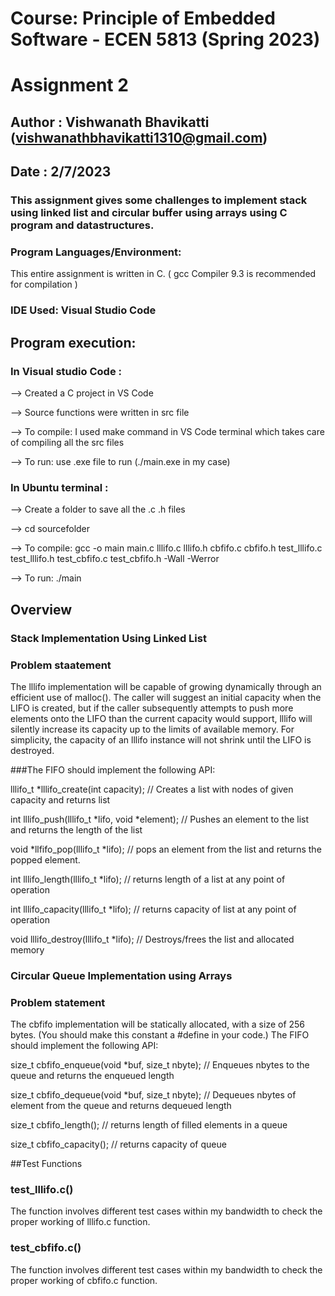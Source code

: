 # Course: Principle of Embedded Software - ECEN 5813 (Spring 2023)
# Assignment 2
## Author : Vishwanath Bhavikatti (vishwanathbhavikatti1310@gmail.com)
## Date : 2/7/2023

### This assignment gives some challenges to implement stack using linked list and circular buffer using arrays using C program and datastructures.

### Program Languages/Environment:
This entire assignment is written in C. ( gcc Compiler 9.3 is recommended for compilation )

### IDE Used: Visual Studio Code

## Program execution:
### In Visual studio Code : 
--> Created a C project in VS Code 

--> Source functions were written in src file

--> To compile: I used make command in VS Code terminal which takes care of compiling all the src files

--> To run: use .exe file to run (./main.exe in my case)

### In Ubuntu terminal :
--> Create a folder to save all the .c .h files

--> cd sourcefolder
  
--> To compile: gcc -o main main.c lllifo.c lllifo.h cbfifo.c cbfifo.h test_lllifo.c test_lllifo.h test_cbfifo.c test_cbfifo.h -Wall -Werror
  
--> To run: ./main
  
## Overview

### Stack Implementation Using Linked List 
### Problem staatement
  The lllifo implementation will be capable of growing dynamically through an efficient use of malloc().
  The caller will suggest an initial capacity when the LIFO is created, but if the caller subsequently attempts to push more elements onto the LIFO than the current     capacity would support, lllifo will silently increase its capacity up to the limits of available memory. For simplicity, the capacity of an lllifo instance will not   shrink until the LIFO is destroyed.
  
  ###The FIFO should implement the following API:
  
   lllifo_t *lllifo_create(int capacity);  // Creates a list with nodes of given capacity and returns list
   
   int lllifo_push(lllifo_t *lifo, void *element); // Pushes an element to the list and returns the length of the list 
   
   void *llfifo_pop(lllifo_t *lifo); // pops an element from the list and returns the popped element.
   
   int lllifo_length(lllifo_t *lifo); // returns length of a list at any point of operation
   
   int lllifo_capacity(lllifo_t *lifo); // returns capacity of list at any point of operation
   
   void lllifo_destroy(lllifo_t *lifo); // Destroys/frees the list and allocated memory
   
### Circular Queue Implementation using Arrays
### Problem statement
  The cbfifo implementation will be statically allocated, with a size of 256 bytes. (You should make this constant a #define in your code.) The FIFO should implement   the following API:
  
  size_t cbfifo_enqueue(void *buf, size_t nbyte); // Enqueues nbytes to the queue and returns the enqueued length
  
  size_t cbfifo_dequeue(void *buf, size_t nbyte); // Dequeues nbytes of element from the queue and returns dequeued length
  
  size_t cbfifo_length(); // returns length of filled elements in a queue
  
  size_t cbfifo_capacity(); // returns capacity of queue
 

##Test Functions

  ### test_lllifo.c() 
  
  The function involves different test cases within my bandwidth to check the proper working of lllifo.c function. 
  
  ### test_cbfifo.c()
  
  The function involves different test cases within my bandwidth to check the proper working of cbfifo.c function. 
  
  





